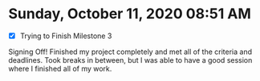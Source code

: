 # Sunday, October 11, 2020 08:51 AM
- [x] Trying to Finish Milestone 3

Signing Off! Finished my project completely and met all of the criteria and deadlines. Took breaks in between, but I was able to have a good session where I finished all of my work. 